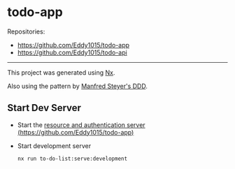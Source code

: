 # todo-app

Repositories:

- https://github.com/Eddy1015/todo-app
- https://github.com/Eddy1015/todo-api

---

This project was generated using [Nx](https://nx.dev).

Also using the pattern by [Manfred Steyer's DDD](https://github.com/manfredsteyer/angular-ddd).

## Start Dev Server

- Start the [resource and authentication server (https://github.com/Eddy1015/todo-app)](https://github.com/Eddy1015/todo-api)


- Start development server
  ```shell
  nx run to-do-list:serve:development
  ```
